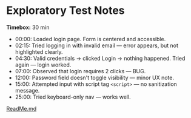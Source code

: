 # Exploratory Test Notes

**Timebox:** 30 min

- 00:00: Loaded login page. Form is centered and accessible.
- 02:15: Tried logging in with invalid email — error appears, but not highlighted clearly.
- 04:30: Valid credentials → clicked Login → nothing happened. Tried again — login worked.
- 07:00: Observed that login requires 2 clicks — BUG.
- 12:00: Password field doesn't toggle visibility — minor UX note.
- 15:00: Attempted input with script tag `<script>` — no sanitization message.
- 25:00: Tried keyboard-only nav — works well.

[ReadMe.md](ReadMe.md)